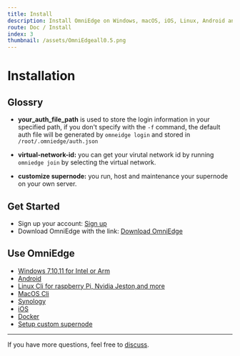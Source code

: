 ```yaml
---
title: Install
description: Install OmniEdge on Windows, macOS, iOS, Linux, Android and more, connect to private network.
route: Doc / Install
index: 3
thumbnail: /assets/OmniEdgeall0.5.png
---
```

# Installation

## Glossry

+ **your_auth_file_path** is used to store the login information in your specified path, if you don't specify with the `-f` command, the default auth file will be generated by `omneidge login` and stored in `/root/.omniedge/auth.json`

+ **virtual-network-id:** you can get your virutal network id by running `omniedge join` by selecting the virtual network.

+ **customize supernode:** you run, host and maintenance your supernode on your own server.

## Get Started

+ Sign up your account: [Sign up](https://omniedge.io/register)
+ Download OmniEdge with the link: [Download OmniEdge](https://omniedge.io/download)

## Use OmniEdge

- [Windows 7,10,11 for Intel or Arm](/docs/article/Install/windows)
- [Android](/docs/article/Install/android)
- [Linux Cli for raspberry Pi, Nvidia Jeston,and more](/docs/article/Install/cli)
- [MacOS Cli](/docs/article/Install/macoscli)
- [Synology](/docs/article/Install/synology)
- [iOS](/docs/article/Install/ios)
- [Docker](/docs/article/Install/docker)
- [Setup custom supernode](/docs/article/Install/customize-supernode)


-----

If you have more questions, feel free to [discuss](https://github.com/omniedgeio/omniedge/discussions).